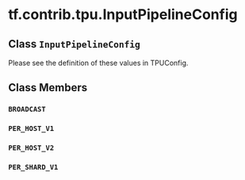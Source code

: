 <div itemscope itemtype="http://developers.google.com/ReferenceObject">
<meta itemprop="name" content="tf.contrib.tpu.InputPipelineConfig" />
<meta itemprop="path" content="Stable" />
<meta itemprop="property" content="BROADCAST"/>
<meta itemprop="property" content="PER_HOST_V1"/>
<meta itemprop="property" content="PER_HOST_V2"/>
<meta itemprop="property" content="PER_SHARD_V1"/>
</div>

# tf.contrib.tpu.InputPipelineConfig

## Class `InputPipelineConfig`



Please see the definition of these values in TPUConfig.

## Class Members

<h3 id="BROADCAST"><code>BROADCAST</code></h3>

<h3 id="PER_HOST_V1"><code>PER_HOST_V1</code></h3>

<h3 id="PER_HOST_V2"><code>PER_HOST_V2</code></h3>

<h3 id="PER_SHARD_V1"><code>PER_SHARD_V1</code></h3>

